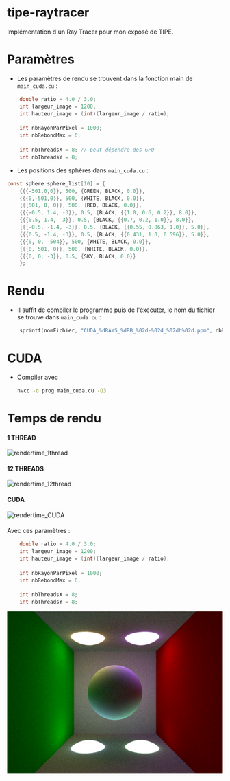 # tipe-raytracer
Implémentation d'un Ray Tracer pour mon exposé de TIPE.

# Paramètres
- Les paramètres de rendu se trouvent dans la fonction main de `main_cuda.cu` :

```C
    double ratio = 4.0 / 3.0;
    int largeur_image = 1200;
    int hauteur_image = (int)(largeur_image / ratio);

    int nbRayonParPixel = 1000;
    int nbRebondMax = 6;
    
    int nbThreadsX = 8; // peut dépendre des GPU
    int nbThreadsY = 8; 
```

- Les positions des sphères dans `main_cuda.cu` :

```C
const sphere sphere_list[10] = {
    {{{-501,0,0}}, 500, {GREEN, BLACK, 0.0}},                 
    {{{0,-501,0}}, 500, {WHITE, BLACK, 0.0}},                 
    {{{501, 0, 0}}, 500, {RED, BLACK, 0.0}},                  
    {{{-0.5, 1.4, -3}}, 0.5, {BLACK, {{1.0, 0.6, 0.2}}, 8.0}},   
    {{{0.5, 1.4, -3}}, 0.5, {BLACK, {{0.7, 0.2, 1.0}}, 8.0}},   
    {{{-0.5, -1.4, -3}}, 0.5, {BLACK, {{0.55, 0.863, 1.0}}, 5.0}},   
    {{{0.5, -1.4, -3}}, 0.5, {BLACK, {{0.431, 1.0, 0.596}}, 5.0}},   
    {{{0, 0, -504}}, 500, {WHITE, BLACK, 0.0}},               
    {{{0, 501, 0}}, 500, {WHITE, BLACK, 0.0}},                
    {{{0, 0, -3}}, 0.5, {SKY, BLACK, 0.0}}                    
    };
```

# Rendu
- Il suffit de compiler le programme puis de l'éxecuter, le nom du fichier se trouve dans `main_cuda.cu` :

```C
    sprintf(nomFichier, "CUDA_%dRAYS_%dRB_%02d-%02d_%02dh%02d.ppm", nbRayonParPixel, nbRebondMax-1, temps->tm_mday, temps->tm_mon + 1, temps->tm_hour, temps->tm_min);
```

# CUDA

- Compiler avec
  ```sh
  nvcc -o prog main_cuda.cu -O3
  ```

# Temps de rendu
#### 1 THREAD
![rendertime_1thread](https://i.ibb.co/WffpFp7/1-THREADS-render-time-norm.png)


#### 12 THREADS
![rendertime_12thread](https://i.ibb.co/WsfwrTr/12-THREADS-render-time-norm.png)


#### CUDA
![rendertime_CUDA](https://i.ibb.co/v1Mfs5H/CUDA-render-time-norm.png)


####
Avec ces paramètres : 
```C
    double ratio = 4.0 / 3.0;
    int largeur_image = 1200;
    int hauteur_image = (int)(largeur_image / ratio);

    int nbRayonParPixel = 1000;
    int nbRebondMax = 6;
    
    int nbThreadsX = 8;
    int nbThreadsY = 8; 
```
![image_rendered](https://github.com/xelema/tipe-raytracer/blob/a124fd085db0d1ac1ac3c800215fecaf7c41918e/results/CUDA_1000RAYS_5RB_11-07_15h36.png)
